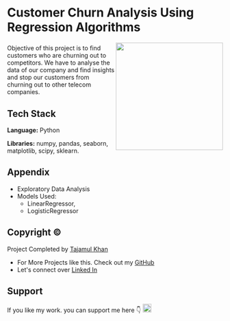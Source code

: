 # Customer Churn Analysis Using Regression Algorithms

<img align="right" height="250" src="https://export-download.canva.com/j0g_k/DAFgolj0g_k/448/0/0005-3597643716236570286.png?X-Amz-Algorithm=AWS4-HMAC-SHA256&X-Amz-Credential=AKIAJHKNGJLC2J7OGJ6Q%2F20230615%2Fus-east-1%2Fs3%2Faws4_request&X-Amz-Date=20230615T103257Z&X-Amz-Expires=20777&X-Amz-Signature=8cc23c1e6917c7bcae104032826f85cd70fe238a71c3e403f2a280cf00be7dd0&X-Amz-SignedHeaders=host&response-content-disposition=attachment%3B%20filename%2A%3DUTF-8%27%27Bank%2520Loan.png&response-expires=Thu%2C%2015%20Jun%202023%2016%3A19%3A14%20GMT"/>

###

Objective of this project is to find customers who are churning out to competitors. We have to analyse the data of our company and find insights and stop our customers from churning out to other telecom companies.

## Tech Stack

**Language:** Python

**Libraries:** numpy, pandas, seaborn, matplotlib, scipy, sklearn.

## Appendix

* Exploratory Data Analysis
* Models Used: 
    * LinearRegressor, 
    * LogisticRegressor

## Copyright ©

Project Completed by [Tajamul Khan](https://github.com/tajamulk2)
* For More Projects like this. Check out my [GitHub](https://github.com/tajamulk2)
* Let's connect over [Linked In](https://www.linkedin.com/in/tajamulk2/)

## Support

If you like my work. you can support me here 👇 </a>
    <a href="https://www.linkedin.com/in/tajamulk2/" target="_blank">
    <img src="https://img.shields.io/static/v1?message=LinkedIn&logo=linkedin&label=&color=0077B5&logoColor=white&labelColor=&style=plastic" height="20" alt="linkedin logo"  />
  </a>